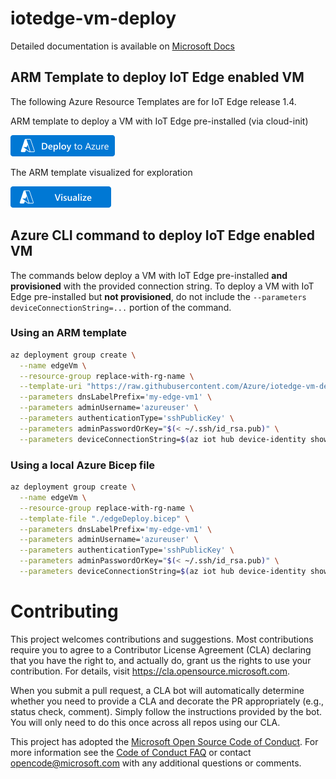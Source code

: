 # iotedge-vm-deploy

Detailed documentation is available on [Microsoft Docs](https://docs.microsoft.com/en-us/azure/iot-edge/how-to-install-iot-edge-ubuntuvm)

## ARM Template to deploy IoT Edge enabled VM

The following Azure Resource Templates are for IoT Edge release 1.4.

ARM template to deploy a VM with IoT Edge pre-installed (via cloud-init)

<a href="https://portal.azure.com/#create/Microsoft.Template/uri/https%3A%2F%2Fraw.githubusercontent.com%2Fazure%2Fiotedge-vm-deploy%2Fmaster%2FedgeDeploy.json" target="_blank">
    <img src="https://raw.githubusercontent.com/Azure/azure-quickstart-templates/master/1-CONTRIBUTION-GUIDE/images/deploytoazure.png" />
</a>

The ARM template visualized for exploration

<a href="http://armviz.io/#/?load=https%3A%2F%2Fraw.githubusercontent.com%2Fazure%2Fiotedge-vm-deploy%2Fmaster%2FedgeDeploy.json" target="_blank">
    <img src="https://raw.githubusercontent.com/Azure/azure-quickstart-templates/master/1-CONTRIBUTION-GUIDE/images/visualizebutton.png" /></a>

## Azure CLI command to deploy IoT Edge enabled VM 

The commands below deploy a VM with IoT Edge pre-installed **and provisioned** with the provided connection string. To deploy a VM with IoT Edge pre-installed but **not provisioned**, do not include the `--parameters deviceConnectionString=...` portion of the command.

### Using an ARM template

```bash
az deployment group create \
  --name edgeVm \
  --resource-group replace-with-rg-name \
  --template-uri "https://raw.githubusercontent.com/Azure/iotedge-vm-deploy/master/edgeDeploy.json" \
  --parameters dnsLabelPrefix='my-edge-vm1' \
  --parameters adminUsername='azureuser' \
  --parameters authenticationType='sshPublicKey' \
  --parameters adminPasswordOrKey="$(< ~/.ssh/id_rsa.pub)" \
  --parameters deviceConnectionString=$(az iot hub device-identity show-connection-string --device-id replace-with-device-name --hub-name replace-with-hub-name -o tsv)
```

### Using a local Azure Bicep file

```bash
az deployment group create \
  --name edgeVm \
  --resource-group replace-with-rg-name \
  --template-file "./edgeDeploy.bicep" \
  --parameters dnsLabelPrefix='my-edge-vm1' \
  --parameters adminUsername='azureuser' \
  --parameters authenticationType='sshPublicKey' \
  --parameters adminPasswordOrKey="$(< ~/.ssh/id_rsa.pub)" \
  --parameters deviceConnectionString=$(az iot hub device-identity show-connection-string --device-id replace-with-device-name --hub-name replace-with-hub-name -o tsv)
```

# Contributing

This project welcomes contributions and suggestions.  Most contributions require you to agree to a
Contributor License Agreement (CLA) declaring that you have the right to, and actually do, grant us
the rights to use your contribution. For details, visit https://cla.opensource.microsoft.com.

When you submit a pull request, a CLA bot will automatically determine whether you need to provide
a CLA and decorate the PR appropriately (e.g., status check, comment). Simply follow the instructions
provided by the bot. You will only need to do this once across all repos using our CLA.

This project has adopted the [Microsoft Open Source Code of Conduct](https://opensource.microsoft.com/codeofconduct/).
For more information see the [Code of Conduct FAQ](https://opensource.microsoft.com/codeofconduct/faq/) or
contact [opencode@microsoft.com](mailto:opencode@microsoft.com) with any additional questions or comments.
